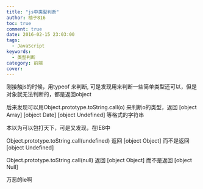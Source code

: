 ```yaml
---
title: "js中类型判断"
author: 柚子816
toc: true
comment: true
date: 2016-02-15 23:03:00
tags: 
  - JavaScript
keywords:
  - 类型判断
category: 前端
cover: 
---
```


刚接触js的时候，用typeof 来判断, 可是发现用来判断一些简单类型还可以，但是对象就无法判断的，都是返回object

后来发现可以用Object.prototype.toString.call(o) 来判断o的类型，返回 [object Array] [object Date] [object Undefined] 等格式的字符串

本以为可以包打天下，可是又发现，在IE8中

Object.prototype.toString.call(undefined) 返回 [object Object] 而不是返回 [object Undefined]

Object.prototype.toString.call(null) 返回 [object Object] 而不是返回 [object Null]

万恶的ie啊

